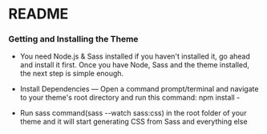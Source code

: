 # README #

### Getting and Installing the Theme ###

* You need Node.js & Sass installed if you haven't installed it, go ahead and install it first. Once you have Node, Sass and the theme installed, the next step is simple enough.

* Install Dependencies — Open a command prompt/terminal and navigate to your theme's root directory and run this command: npm install - 

* Run sass command(sass --watch sass:css) in the root folder of your theme and it will start generating CSS from Sass and everything else
